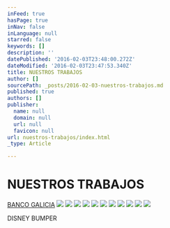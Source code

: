 ```yaml
---
inFeed: true
hasPage: true
inNav: false
inLanguage: null
starred: false
keywords: []
description: ''
datePublished: '2016-02-03T23:48:00.272Z'
dateModified: '2016-02-03T23:47:53.340Z'
title: NUESTROS TRABAJOS
author: []
sourcePath: _posts/2016-02-03-nuestros-trabajos.md
published: true
authors: []
publisher:
  name: null
  domain: null
  url: null
  favicon: null
url: nuestros-trabajos/index.html
_type: Article

---
```

# NUESTROS TRABAJOS

[BANCO GALICIA][0]
![](https://the-grid-user-content.s3-us-west-2.amazonaws.com/040e4a18-725a-48e4-a321-705666617e7c.png)
![](https://the-grid-user-content.s3-us-west-2.amazonaws.com/42c64970-06ac-4dde-bb38-6136b706b93d.png)
![](https://the-grid-user-content.s3-us-west-2.amazonaws.com/3b34b65e-bc85-4da6-aac9-f7c5cbe0d3aa.png)
![](https://the-grid-user-content.s3-us-west-2.amazonaws.com/2daadfa3-ce6f-4793-a6c1-5653162859d8.png)
![](https://the-grid-user-content.s3-us-west-2.amazonaws.com/a5b5c83f-4061-4c63-b49a-4251f98d1e6f.png)
![](https://the-grid-user-content.s3-us-west-2.amazonaws.com/22875226-94fb-4e7a-baaa-edc9a3008e76.png)
![](https://the-grid-user-content.s3-us-west-2.amazonaws.com/08e75e8e-5d6b-4639-be04-ef08b4be88ff.png)
![](https://the-grid-user-content.s3-us-west-2.amazonaws.com/11051e70-b883-4a2c-a469-f75daa2e5952.png)
![](https://the-grid-user-content.s3-us-west-2.amazonaws.com/948f8a5f-ea4c-4b10-9be0-4b8b4cdb15f7.png)
![](https://the-grid-user-content.s3-us-west-2.amazonaws.com/b6452262-7415-42a7-bde4-eac230a8afe7.png)
![](https://the-grid-user-content.s3-us-west-2.amazonaws.com/b4144c90-81b2-4fb3-ab4a-a337d5a192f4.png)

DISNEY BUMPER

[0]: https://vimeo.com/149034054